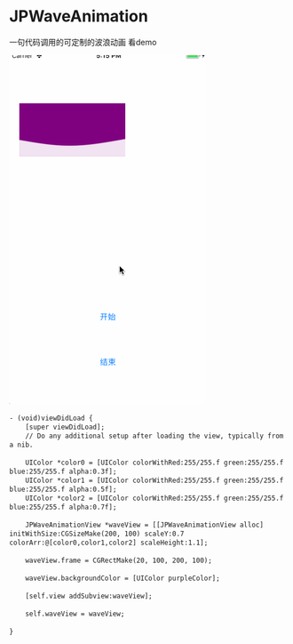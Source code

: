 # JPWaveAnimation
一句代码调用的可定制的波浪动画 看demo


![波浪](https://github.com/baiyidjp/JPWaveAnimation/blob/master/JPWaveAnimation/image/%E6%B3%A2%E6%B5%AA.gif?raw=true)

```
- (void)viewDidLoad {
    [super viewDidLoad];
    // Do any additional setup after loading the view, typically from a nib.
    
    UIColor *color0 = [UIColor colorWithRed:255/255.f green:255/255.f blue:255/255.f alpha:0.3f];
    UIColor *color1 = [UIColor colorWithRed:255/255.f green:255/255.f blue:255/255.f alpha:0.5f];
    UIColor *color2 = [UIColor colorWithRed:255/255.f green:255/255.f blue:255/255.f alpha:0.7f];
    
    JPWaveAnimationView *waveView = [[JPWaveAnimationView alloc] initWithSize:CGSizeMake(200, 100) scaleY:0.7 colorArr:@[color0,color1,color2] scaleHeight:1.1];
    
    waveView.frame = CGRectMake(20, 100, 200, 100);
    
    waveView.backgroundColor = [UIColor purpleColor];
    
    [self.view addSubview:waveView];
    
    self.waveView = waveView;
    
}

```

